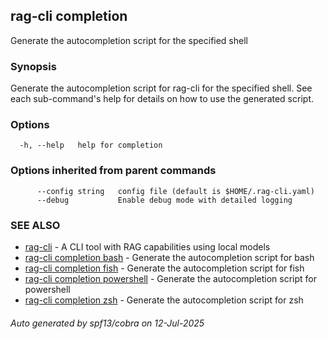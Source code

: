 ## rag-cli completion

Generate the autocompletion script for the specified shell

### Synopsis

Generate the autocompletion script for rag-cli for the specified shell.
See each sub-command's help for details on how to use the generated script.


### Options

```
  -h, --help   help for completion
```

### Options inherited from parent commands

```
      --config string   config file (default is $HOME/.rag-cli.yaml)
      --debug           Enable debug mode with detailed logging
```

### SEE ALSO

* [rag-cli](rag-cli.md)	 - A CLI tool with RAG capabilities using local models
* [rag-cli completion bash](rag-cli_completion_bash.md)	 - Generate the autocompletion script for bash
* [rag-cli completion fish](rag-cli_completion_fish.md)	 - Generate the autocompletion script for fish
* [rag-cli completion powershell](rag-cli_completion_powershell.md)	 - Generate the autocompletion script for powershell
* [rag-cli completion zsh](rag-cli_completion_zsh.md)	 - Generate the autocompletion script for zsh

###### Auto generated by spf13/cobra on 12-Jul-2025

